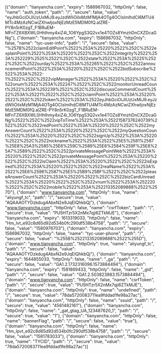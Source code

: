 [{"domain": "tianyancha.com", "expiry": 1586967032, "httpOnly": false, "name": "auth_token", "path": "/", "secure": false, "value": "eyJhbGciOiJIUzUxMiJ9.eyJzdWIiOiIxMzM1MjA4OTg4OCIsImlhdCI6MTU4MTc4MzAzNCwiZXhwIjoxNjEzMzE5MDM0fQ.alZRE-PY8n5rK0zgT_F1BRuEM-MFnTZ6XBXWL0HhIhmy4xiZ4i_1O6YpgS3Q2vx1e4TOZs8YmzhDnCXZDcaGNg"}, {"domain": "tianyancha.com", "expiry": 1586967032, "httpOnly": false, "name": "tyc-user-info", "path": "/", "secure": false, "value": "%257B%2522claimEditPoint%2522%253A%25220%2522%252C%2522explainPoint%2522%253A%25220%2522%252C%2522integrity%2522%253A%252229%2525%2522%252C%2522state%2522%253A%25225%2522%252C%2522surday%2522%253A%252265%2522%252C%2522announcementPoint%2522%253A%25220%2522%252C%2522bidSubscribe%2522%253A%2522-1%2522%252C%2522vipManager%2522%253A%25220%2522%252C%2522onum%2522%253A%252247%2522%252C%2522monitorUnreadCount%2522%253A%252239%2522%252C%2522discussCommendCount%2522%253A%25221%2522%252C%2522claimPoint%2522%253A%25220%2522%252C%2522token%2522%253A%2522eyJhbGciOiJIUzUxMiJ9.eyJzdWIiOiIxMzM1MjA4OTg4OCIsImlhdCI6MTU4MTc4MzAzNCwiZXhwIjoxNjEzMzE5MDM0fQ.alZRE-PY8n5rK0zgT_F1BRuEM-MFnTZ6XBXWL0HhIhmy4xiZ4i_1O6YpgS3Q2vx1e4TOZs8YmzhDnCXZDcaGNg%2522%252C%2522vipToTime%2522%253A%25221587376240739%2522%252C%2522redPoint%2522%253A%25220%2522%252C%2522myAnswerCount%2522%253A%25220%2522%252C%2522myQuestionCount%2522%253A%25220%2522%252C%2522signUp%2522%253A%25220%2522%252C%2522nickname%2522%253A%2522%25E5%2581%2587%25E8%25A3%2585%25E6%259C%2589%25E6%2584%259F%25E8%25A7%2589%2522%252C%2522privateMessagePointWeb%2522%253A%25220%2522%252C%2522privateMessagePoint%2522%253A%25220%2522%252C%2522isClaim%2522%253A%25220%2522%252C%2522isExpired%2522%253A%25220%2522%252C%2522realName%2522%253A%2522%25E6%2596%2587%25E5%25B9%25BF%2522%252C%2522pleaseAnswerCount%2522%253A%25220%2522%252C%2522bizCardUnread%2522%253A%25220%2522%252C%2522vnum%2522%253A%252220%2522%252C%2522mobile%2522%253A%252213352089888%2522%257D"}, {"domain": "www.tianyancha.com", "httpOnly": true, "name": "aliyungf_tc", "path": "/", "secure": true, "value": "AQAAAOTYDzkdug4AbxN2e9JqEIQhkbQj"}, {"domain": "www.tianyancha.com", "httpOnly": false, "name": "csrfToken", "path": "/", "secure": true, "value": "PU5HTzr5X2nMx7qji6ZTkMJE"}, {"domain": "tianyancha.com", "expiry": 1613319033, "httpOnly": false, "name": "Hm_lvt_e92c8d65d92d534b0fc290df538b4758", "path": "/", "secure": false, "value": "1580976703"}, {"domain": "tianyancha.com", "expiry": 1586967032, "httpOnly": false, "name": "tyc-user-phone", "path": "/", "secure": false, "value": "%255B%252213352089888%2522%255D"}, {"domain": "www.tianyancha.com", "httpOnly": true, "name": "aliyungf_tc", "path": "/", "secure": false, "value": "AQAAAOTYDzkdug4AbxN2e9JqEIQhkbQj"}, {"domain": "tianyancha.com", "expiry": 1644855033, "httpOnly": false, "name": "_ga", "path": "/", "secure": false, "value": "GA1.2.1732316096.1573884494"}, {"domain": "tianyancha.com", "expiry": 1581869433, "httpOnly": false, "name": "_gid", "path": "/", "secure": false, "value": "GA1.2.503823983.1573884494"}, {"domain": "www.tianyancha.com", "httpOnly": false, "name": "csrfToken", "path": "/", "secure": true, "value": "PU5HTzr5X2nMx7qji6ZTkMJE"}, {"domain": "tianyancha.com", "httpOnly": true, "name": "undefined", "path": "/", "secure": true, "value": "78da5720083711ea9fddad1fe98a27ac"}, {"domain": "tianyancha.com", "httpOnly": false, "name": "ssuid", "path": "/", "secure": true, "value": "4561482161"}, {"domain": "tianyancha.com", "httpOnly": false, "name": "_gat_gtag_UA_123487620_1", "path": "/", "secure": true, "value": "1"}, {"domain": "tianyancha.com", "httpOnly": false, "name": "bannerFlag", "path": "/", "secure": false, "value": "true"}, {"domain": "tianyancha.com", "httpOnly": false, "name": "Hm_lpvt_e92c8d65d92d534b0fc290df538b4758", "path": "/", "secure": false, "value": "1581783033"}, {"domain": "tianyancha.com", "httpOnly": true, "name": "TYCID", "path": "/", "secure": true, "value": "78da5720083711ea9fddad1fe98a27ac"}]
